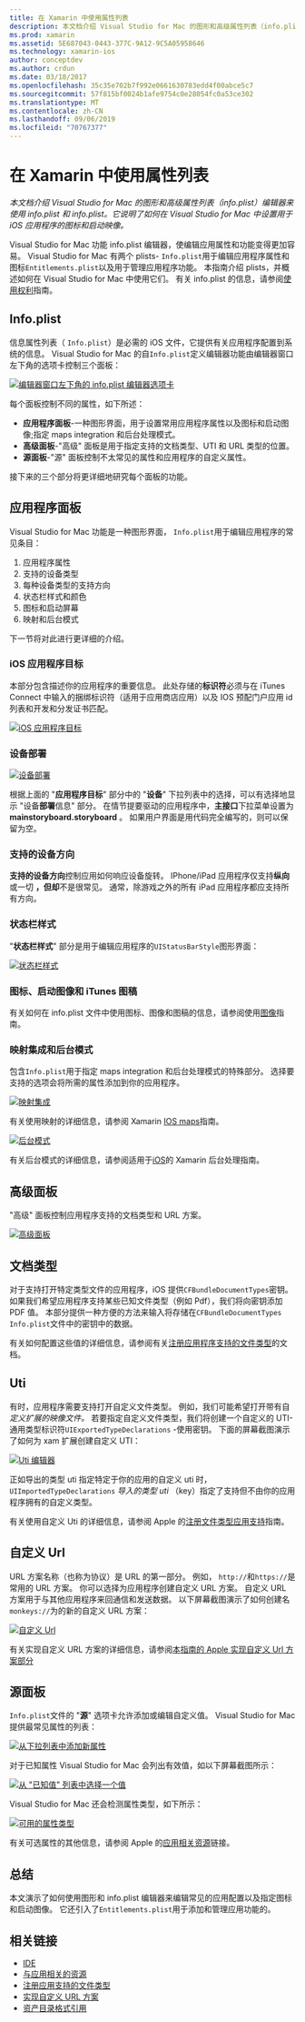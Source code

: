 ```yaml
---
title: 在 Xamarin 中使用属性列表
description: 本文档介绍 Visual Studio for Mac 的图形和高级属性列表（info.plist）编辑器来使用 info.plist 和 info.plist。 它说明了如何在 Visual Studio for Mac 中设置用于 iOS 应用程序的图标和启动映像。
ms.prod: xamarin
ms.assetid: 5E687043-0443-377C-9A12-9C5A05958646
ms.technology: xamarin-ios
author: conceptdev
ms.author: crdun
ms.date: 03/18/2017
ms.openlocfilehash: 35c35e702b7f992e0661630783edd4f00abce5c7
ms.sourcegitcommit: 57f815bf0024b1afe9754c0e28054fc0a53ce302
ms.translationtype: MT
ms.contentlocale: zh-CN
ms.lasthandoff: 09/06/2019
ms.locfileid: "70767377"
---
```

# <a name="working-with-property-lists-in-xamarinios"></a>在 Xamarin 中使用属性列表

_本文档介绍 Visual Studio for Mac 的图形和高级属性列表（info.plist）编辑器来使用 info.plist 和 info.plist。它说明了如何在 Visual Studio for Mac 中设置用于 iOS 应用程序的图标和启动映像。_

Visual Studio for Mac 功能 info.plist 编辑器，使编辑应用属性和功能变得更加容易。 Visual Studio for Mac 有两个 plists- `Info.plist`用于编辑应用程序属性和图标`Entitlements.plist`以及用于管理应用程序功能。 本指南介绍 plists，并概述如何在 Visual Studio for Mac 中使用它们。 有关 info.plist 的信息，请参阅[使用权利](~/ios/deploy-test/provisioning/entitlements.md)指南。

## <a name="infoplist"></a>Info.plist

信息属性列表（ `Info.plist`）是必需的 iOS 文件，它提供有关应用程序配置到系统的信息。 Visual Studio for Mac 的自`Info.plist`定义编辑器功能由编辑器窗口左下角的选项卡控制三个面板：

 [![](property-lists-images/tabs.png "编辑器窗口左下角的 info.plist 编辑器选项卡")](property-lists-images/tabs.png#lightbox)

每个面板控制不同的属性，如下所述：

- **应用程序面板**-一种图形界面，用于设置常用应用程序属性以及图标和启动图像;指定 maps integration 和后台处理模式。
- **高级面板**-"高级" 面板是用于指定支持的文档类型、UTI 和 URL 类型的位置。
- **源面板**-"源" 面板控制不太常见的属性和应用程序的自定义属性。

接下来的三个部分将更详细地研究每个面板的功能。

## <a name="application-panel"></a>应用程序面板

Visual Studio for Mac 功能是一种图形界面， `Info.plist`用于编辑应用程序的常见条目：

1. 应用程序属性
1. 支持的设备类型
1. 每种设备类型的支持方向
1. 状态栏样式和颜色
1. 图标和启动屏幕
1. 映射和后台模式

下一节将对此进行更详细的介绍。

 <a name="iOS_Application_Target" />

### <a name="ios-application-target"></a>iOS 应用程序目标

本部分包含描述你的应用程序的重要信息。
此处存储的**标识符**必须与在 iTunes Connect 中输入的捆绑标识符（适用于应用商店应用）以及 IOS 预配门户应用 id 列表和开发和分发证书匹配。

 [![](property-lists-images/image24.png "iOS 应用程序目标")](property-lists-images/image24.png#lightbox)

### <a name="device-deployment"></a>设备部署

 [![](property-lists-images/deployment.png "设备部署")](property-lists-images/deployment.png#lightbox)

根据上面的 "**应用程序目标**" 部分中的 "**设备**" 下拉列表中的选择，可以有选择地显示 "设备**部署**信息" 部分。 在情节提要驱动的应用程序中，**主接口**下拉菜单设置为**mainstoryboard.storyboard** 。 如果用户界面是用代码完全编写的，则可以保留为空。

### <a name="supported-device-orientations"></a>支持的设备方向

 **支持的设备方向**控制应用如何响应设备旋转。 IPhone/iPad 应用程序仅支持**纵向**或一切 **，但却**不是很常见。 通常，除游戏之外的所有 iPad 应用程序都应支持所有方向。

### <a name="status-bar-styles"></a>状态栏样式

"**状态栏样式**" 部分是用于编辑应用程序的`UIStatusBarStyle`图形界面：

 [![](property-lists-images/status.png "状态栏样式")](property-lists-images/status.png#lightbox)

 <a name="Icons" />

### <a name="icons-launch-images-and-itunes-artwork"></a>图标、启动图像和 iTunes 图稿

有关如何在 info.plist 文件中使用图标、图像和图稿的信息，请参阅使用[图像](~/ios/app-fundamentals/images-icons/index.md)指南。

### <a name="maps-integration-and-background-modes"></a>映射集成和后台模式

包含`Info.plist`用于指定 maps integration 和后台处理模式的特殊部分。 选择要支持的选项会将所需的属性添加到你的应用程序。

 [![](property-lists-images/maps.png "映射集成")](property-lists-images/maps.png#lightbox)

有关使用映射的详细信息，请参阅 Xamarin [IOS maps](~/ios/user-interface/controls/ios-maps/index.md)指南。

 [![](property-lists-images/bging.png "后台模式")](property-lists-images/bging.png#lightbox)

有关后台模式的详细信息，请参阅适用于[iOS](~/ios/app-fundamentals/backgrounding/introduction-to-backgrounding-in-ios.md)的 Xamarin 后台处理指南。

## <a name="advanced-panel"></a>高级面板

"高级" 面板控制应用程序支持的文档类型和 URL 方案。

 [![](property-lists-images/image34.png "高级面板")](property-lists-images/image34.png#lightbox)

 <a name="Document_Types" />

## <a name="document-types"></a>文档类型

对于支持打开特定类型文件的应用程序，iOS 提供`CFBundleDocumentTypes`密钥。 如果我们希望应用程序支持某些已知文件类型（例如 Pdf），我们将向密钥添加 PDF 值。 本部分提供一种方便的方法来输入将存储在`CFBundleDocumentTypes` `Info.plist`文件中的密钥中的数据。

有关如何配置这些值的详细信息，请参阅有关[注册应用程序支持的文件类型](https://developer.apple.com/library/ios/#documentation/FileManagement/Conceptual/DocumentInteraction_TopicsForIOS/Articles/RegisteringtheFileTypesYourAppSupports.html)的文档。

## <a name="utis"></a>Uti

有时，应用程序需要支持打开自定义文件类型。 例如，我们可能希望打开带有自*定义扩展的映像文件。* 若要指定自定义文件类型，我们将创建一个自定义的 UTI-通用类型标识符`UIExportedTypeDeclarations` -使用密钥。 下面的屏幕截图演示了如何为 xam 扩展创建自定义 UTI：

 [![](property-lists-images/uti.png "Uti 编辑器")](property-lists-images/uti.png#lightbox)

正如导出的类型 uti 指定特定于你的应用的自定义 uti 时， `UIImportedTypeDeclarations` *导入的类型 uti* （key）指定了支持但不由你的应用程序拥有的自定义类型。

有关使用自定义 Uti 的详细信息，请参阅 Apple 的[注册文件类型应用支持](https://developer.apple.com/library/ios/documentation/FileManagement/Conceptual/understanding_utis/understand_utis_declare/understand_utis_declare.html#//apple_ref/doc/uid/TP40001319-CH204-SW1)指南。

## <a name="custom-urls"></a>自定义 Url

URL 方案名称（也称为协议）是 URL 的第一部分。 例如， `http://`和`https://`是常用的 URL 方案。 你可以选择为应用程序创建自定义 URL 方案。 自定义 URL 方案用于与其他应用程序来回通信和发送数据。 以下屏幕截图演示了如何创建名`monkeys://`为的新的自定义 URL 方案：

 [![](property-lists-images/url.png "自定义 Url")](property-lists-images/url.png#lightbox)

有关实现自定义 URL 方案的详细信息，请参阅[本指南的 Apple 实现自定义 Url 方案部分](https://developer.apple.com/library/ios/documentation/iPhone/Conceptual/iPhoneOSProgrammingGuide/AdvancedAppTricks/AdvancedAppTricks.html)

## <a name="source-panel"></a>源面板

`Info.plist`文件的 "**源**" 选项卡允许添加或编辑自定义值。 Visual Studio for Mac 提供最常见属性的列表：

 [![](property-lists-images/image31.png "从下拉列表中添加新属性")](property-lists-images/image31.png#lightbox)

对于已知属性 Visual Studio for Mac 会列出有效值，如以下屏幕截图所示：

 [![](property-lists-images/image32.png "从 \"已知值\" 列表中选择一个值")](property-lists-images/image32.png#lightbox)

Visual Studio for Mac 还会检测属性类型，如下所示：

 [![](property-lists-images/image33.png "可用的属性类型")](property-lists-images/image33.png#lightbox)

有关可选属性的其他信息，请参阅 Apple 的[应用相关资源](https://developer.apple.com/library/ios/#DOCUMENTATION/iPhone/Conceptual/iPhoneOSProgrammingGuide/App-RelatedResources/App-RelatedResources.html)链接。

 <a name="Entitlements" />

## <a name="summary"></a>总结

本文演示了如何使用图形和 info.plist 编辑器来编辑常见的应用配置以及指定图标和启动图像。 它还引入了`Entitlements.plist`用于添加和管理应用功能的。

## <a name="related-links"></a>相关链接

- [IDE](https://github.com/xamarin/recipes/tree/master/Recipes/cross-platform/ide)
- [与应用相关的资源](https://developer.apple.com/library/ios/#DOCUMENTATION/iPhone/Conceptual/iPhoneOSProgrammingGuide/App-RelatedResources/App-RelatedResources.html)
- [注册应用支持的文件类型](https://developer.apple.com/library/ios/#documentation/FileManagement/Conceptual/DocumentInteraction_TopicsForIOS/Articles/RegisteringtheFileTypesYourAppSupports.html)
- [实现自定义 URL 方案](https://developer.apple.com/library/ios/documentation/iPhone/Conceptual/iPhoneOSProgrammingGuide/AdvancedAppTricks/AdvancedAppTricks.html)
- [资产目录格式引用](https://developer.apple.com/library/archive/documentation/Xcode/Reference/xcode_ref-Asset_Catalog_Format/index.html#//apple_ref/doc/uid/TP40015170-CH18-SW1)

